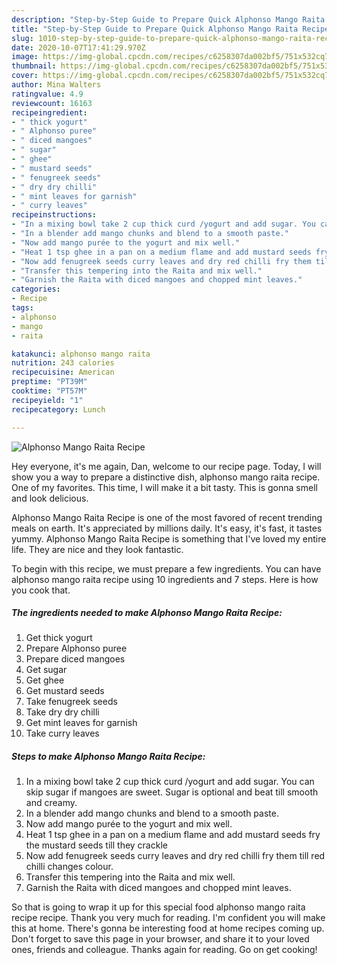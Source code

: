 ```yaml
---
description: "Step-by-Step Guide to Prepare Quick Alphonso Mango Raita Recipe"
title: "Step-by-Step Guide to Prepare Quick Alphonso Mango Raita Recipe"
slug: 1010-step-by-step-guide-to-prepare-quick-alphonso-mango-raita-recipe
date: 2020-10-07T17:41:29.970Z
image: https://img-global.cpcdn.com/recipes/c6258307da002bf5/751x532cq70/alphonso-mango-raita-recipe-recipe-main-photo.jpg
thumbnail: https://img-global.cpcdn.com/recipes/c6258307da002bf5/751x532cq70/alphonso-mango-raita-recipe-recipe-main-photo.jpg
cover: https://img-global.cpcdn.com/recipes/c6258307da002bf5/751x532cq70/alphonso-mango-raita-recipe-recipe-main-photo.jpg
author: Mina Walters
ratingvalue: 4.9
reviewcount: 16163
recipeingredient:
- " thick yogurt"
- " Alphonso puree"
- " diced mangoes"
- " sugar"
- " ghee"
- " mustard seeds"
- " fenugreek seeds"
- " dry dry chilli"
- " mint leaves for garnish"
- " curry leaves"
recipeinstructions:
- "In a mixing bowl take 2 cup thick curd /yogurt and add sugar. You can skip sugar if mangoes are sweet. Sugar is optional and beat till smooth and creamy."
- "In a blender add mango chunks and blend to a smooth paste."
- "Now add mango purée to the yogurt and mix well."
- "Heat 1 tsp ghee in a pan on a medium flame and add mustard seeds fry the mustard seeds till they crackle"
- "Now add fenugreek seeds curry leaves and dry red chilli fry them till red chilli changes colour."
- "Transfer this tempering into the Raita and mix well."
- "Garnish the Raita with diced mangoes and chopped mint leaves."
categories:
- Recipe
tags:
- alphonso
- mango
- raita

katakunci: alphonso mango raita 
nutrition: 243 calories
recipecuisine: American
preptime: "PT39M"
cooktime: "PT57M"
recipeyield: "1"
recipecategory: Lunch

---
```



![Alphonso Mango Raita Recipe](https://img-global.cpcdn.com/recipes/c6258307da002bf5/751x532cq70/alphonso-mango-raita-recipe-recipe-main-photo.jpg)

Hey everyone, it's me again, Dan, welcome to our recipe page. Today, I will show you a way to prepare a distinctive dish, alphonso mango raita recipe. One of my favorites. This time, I will make it a bit tasty. This is gonna smell and look delicious.

Alphonso Mango Raita Recipe is one of the most favored of recent trending meals on earth. It's appreciated by millions daily. It's easy, it's fast, it tastes yummy. Alphonso Mango Raita Recipe is something that I've loved my entire life. They are nice and they look fantastic.




To begin with this recipe, we must prepare a few ingredients. You can have alphonso mango raita recipe using 10 ingredients and 7 steps. Here is how you cook that.

<!--inarticleads1-->

##### The ingredients needed to make Alphonso Mango Raita Recipe:

1. Get  thick yogurt
1. Prepare  Alphonso puree
1. Prepare  diced mangoes
1. Get  sugar
1. Get  ghee
1. Get  mustard seeds
1. Take  fenugreek seeds
1. Take  dry dry chilli
1. Get  mint leaves for garnish
1. Take  curry leaves




<!--inarticleads2-->

##### Steps to make Alphonso Mango Raita Recipe:

1. In a mixing bowl take 2 cup thick curd /yogurt and add sugar. You can skip sugar if mangoes are sweet. Sugar is optional and beat till smooth and creamy.
1. In a blender add mango chunks and blend to a smooth paste.
1. Now add mango purée to the yogurt and mix well.
1. Heat 1 tsp ghee in a pan on a medium flame and add mustard seeds fry the mustard seeds till they crackle
1. Now add fenugreek seeds curry leaves and dry red chilli fry them till red chilli changes colour.
1. Transfer this tempering into the Raita and mix well.
1. Garnish the Raita with diced mangoes and chopped mint leaves.




So that is going to wrap it up for this special food alphonso mango raita recipe recipe. Thank you very much for reading. I'm confident you will make this at home. There's gonna be interesting food at home recipes coming up. Don't forget to save this page in your browser, and share it to your loved ones, friends and colleague. Thanks again for reading. Go on get cooking!
